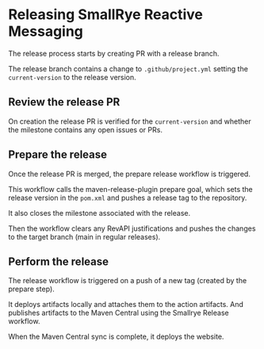 # Releasing SmallRye Reactive Messaging

The release process starts by creating PR with a release branch.

The release branch contains a change to `.github/project.yml` setting the `current-version` to the release version.

## Review the release PR

On creation the release PR is verified for the `current-version` and whether the milestone contains any open issues or PRs.

## Prepare the release

Once the release PR is merged, the prepare release workflow is triggered.

This workflow calls the maven-release-plugin prepare goal, which sets the release version in the `pom.xml` and pushes a release tag to the repository.

It also closes the milestone associated with the release.

Then the workflow clears any RevAPI justifications and pushes the changes to the target branch (main in regular releases).

## Perform the release

The release workflow is triggered on a push of a new tag (created by the prepare step).

It deploys artifacts locally and attaches them to the action artifacts.
And publishes artifacts to the Maven Central using the Smallrye Release workflow.

When the Maven Central sync is complete, it deploys the website.

